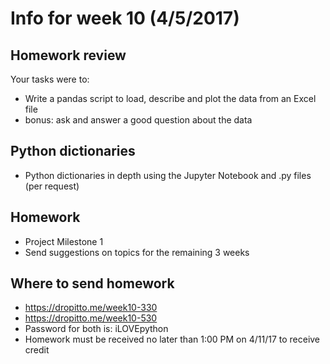 # Info for week 10 (4/5/2017)

## Homework review

Your tasks were to:
* Write a pandas script to load, describe and plot the data from an Excel file
* bonus: ask and answer a good question about the data

## Python dictionaries
* Python dictionaries in depth using the Jupyter Notebook and .py files (per request)

## Homework

* Project Milestone 1
* Send suggestions on topics for the remaining 3 weeks

## Where to send homework

* https://dropitto.me/week10-330
* https://dropitto.me/week10-530
* Password for both is: iLOVEpython
* Homework must be received no later than 1:00 PM on 4/11/17 to receive credit
